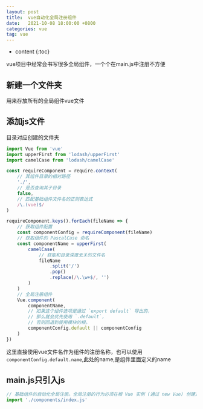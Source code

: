 ```yaml
---
layout: post
title:  vue自动化全局注册组件
date:   2021-10-08 18:00:00 +0800
categories: vue
tag: vue
---
```

* content
{:toc}

vue项目中经常会书写很多全局组件，一个个在main.js中注册不方便

## 新建一个文件夹

用来存放所有的全局组件vue文件

## 添加js文件

目录对应创建的文件夹

```js
import Vue from 'vue'
import upperFirst from 'lodash/upperFirst'
import camelCase from 'lodash/camelCase'

const requireComponent = require.context(
    // 其组件目录的相对路径
    './',
    // 是否查询其子目录
    false,
    // 匹配基础组件文件名的正则表达式
    /\.(vue)$/
)

requireComponent.keys().forEach(fileName => {
    // 获取组件配置
    const componentConfig = requireComponent(fileName)
    // 获取组件的 PascalCase 命名
    const componentName = upperFirst(
        camelCase(
            // 获取和目录深度无关的文件名
            fileName
                .split('/')
                .pop()
                .replace(/\.\w+$/, '')
        )
    )
    // 全局注册组件
    Vue.component(
        componentName,
        // 如果这个组件选项是通过 `export default` 导出的，
        // 那么就会优先使用 `.default`，
        // 否则回退到使用模块的根。
        componentConfig.default || componentConfig
    )
})
```

这里直接使用vue文件名作为组件的注册名称，也可以使用`componentConfig.default.name`,此处的name,是组件里面定义的name

## main.js只引入js

```js
// 基础组件的自动化全局注册。全局注册的行为必须在根 Vue 实例 (通过 new Vue) 创建之前发生
import './components/index.js'
```
